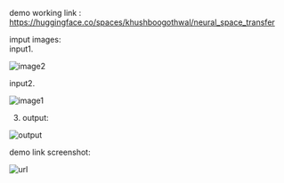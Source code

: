 demo working link : https://huggingface.co/spaces/khushboogothwal/neural_space_transfer


imput images:  
input1.



![image2](https://github.com/user-attachments/assets/d6218b46-72d6-4480-bb9a-16b51317efca)

  
  
  input2.

  ![image1](https://github.com/user-attachments/assets/083ffc08-e9e1-4c26-9db2-176163687233)

 
  
  
  3. output:
  
  
  ![output](https://github.com/user-attachments/assets/e3053031-0133-4da6-9f15-7ece78a13d63)



  demo link screenshot:


  
![url](https://github.com/user-attachments/assets/84f75f05-04ee-468e-80a9-5e657c119ea1)

